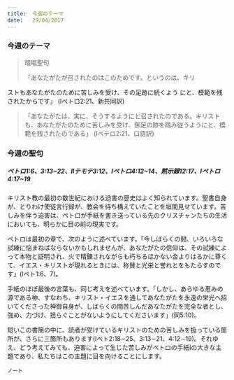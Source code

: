 ```yaml
---
title:  今週のテーマ
date:   29/04/2017
---
```


### 今週のテーマ

> <p>暗唱聖句</p>
> 「あなたがたが召されたのはこのためです。というのは、キリ
ストもあなたがたのために苦しみを受け、その足跡に続くよう
にと、模範を残されたからです」	(Iペトロ2:21、新共同訳)

> <p></p>
>「あなたがたは、実に、そうするようにと召されたのである。キリストも、あなたがたのために苦しみを受け、御足の跡を踏み従うようにと、模範を残されたのである」	(Iペテロ2:21、口語訳)

### 今週の聖句

##### ペトロ1:6、3:13~22、IIテモテ3:12、Iペトロ4:12~14、黙示録12:17、Iペトロ4:17~19

 キリスト教の最初の数世紀における迫害の歴史はよく知られています。聖書自身が、とりわけ使徒言行録が、教会を待ち構えていたことを垣間見せています。苦しみを伴う迫害は、ペトロが手紙を書き送っている先のクリスチャンたちの生活においても、明らかに目の前の現実です。

 ペトロは最初の章で、次のように述べています。「今しばらくの間、いろいろな試練に悩まねばならないかもしれませんが、あなたがたの信仰は、その試練によって本物と証明され、火で精錬されながらも朽ちるほかない金よりはるかに尊くて、イエス・キリストが現れるときには、称賛と光栄と誉れとをもたらすのです」(Iペト1:6、7)。

 手紙のほぼ最後の言葉も、同じ考えを述べています。「しかし、あらゆる恵みの源である神、すなわち、キリスト・イエスを通してあなたがたを永遠の栄光へ招いてくださった神御自身が、しばらくの間苦しんだあなたがたを完全な者とし、強め、力づけ、揺らぐことがないようにしてくださいます」(同5:10)。

 短いこの書簡の中に、読者が受けているキリストのための苦しみを扱っている箇所が、さらに三箇所もあります(Iペト2:18∼25、3:13∼21、4:12∼19)。それゆえ、どう考えてみても、迫害によって生じた苦しみがペトロの手紙Iの大きな主題であり、私たちはこの主題に目を向けることにします。

`ノート`
